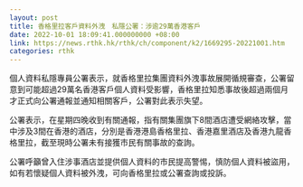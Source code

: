 ```yaml
---
layout: post
title: 香格里拉客戶資料外洩　私隱公署：涉逾29萬香港客戶
date: 2022-10-01 18:09:41.000000000 +08:00
link: https://news.rthk.hk/rthk/ch/component/k2/1669295-20221001.htm
categories: rthk
---
```


個人資料私隱專員公署表示，就香格里拉集團資料外洩事故展開循規審查，公署留意到可能超過29萬名香港客戶個人資料受影響，香格里拉知悉事故後超過兩個月才正式向公署通報並通知相關客戶，公署對此表示失望。

公署表示，在星期四晚收到有關通報，指有關集團旗下8間酒店遭受網絡攻擊，當中涉及3間在香港的酒店，分別是香港港島香格里拉、香港嘉里酒店及香港九龍香格里拉，截至現時公署未有接獲市民有關事故的查詢。

公署呼籲曾入住涉事酒店並提供個人資料的市民提高警惕，慎防個人資料被盜用，如有若懷疑個人資料被外洩，可向香格里拉或公署查詢或投訴。
